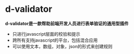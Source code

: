 # d-validator
**d-validator是一款帮助前端开发人员进行表单验证的通用型插件**
- 只进行javascript层面的校验和提示
- 跨所有支持javascript的平台，包括混合应用
- 可以使用文本，数组，对象，json的形式来创建规则